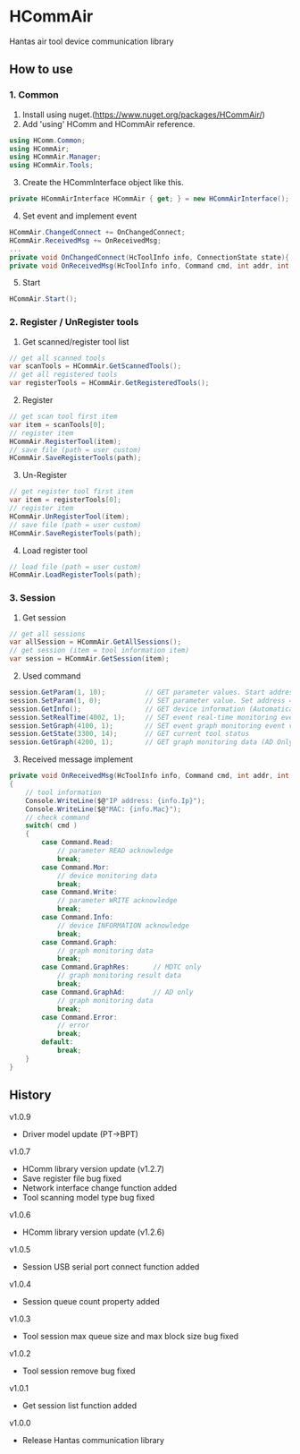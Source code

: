 # HCommAir
Hantas air tool device communication library

## How to use

### 1. Common
1. Install using nuget.(https://www.nuget.org/packages/HCommAir/)
2. Add 'using' HComm and HCommAir reference.
```c#
using HComm.Common;
using HCommAir;
using HCommAir.Manager;
using HCommAir.Tools;
```
3. Create the HCommInterface object like this.
```c#
private HCommAirInterface HCommAir { get; } = new HCommAirInterface();
```
4. Set event and implement event
```c#
HCommAir.ChangedConnect += OnChangedConnect;
HCommAir.ReceivedMsg += OnReceivedMsg;
...
private void OnChangedConnect(HcToolInfo info, ConnectionState state){...}
private void OnReceivedMsg(HcToolInfo info, Command cmd, int addr, int[] values){...}
```
5. Start
```c#
HCommAir.Start();
```

### 2. Register / UnRegister tools

1. Get scanned/register tool list
```c#
// get all scanned tools
var scanTools = HCommAir.GetScannedTools();
// get all registered tools
var registerTools = HCommAir.GetRegisteredTools();
```

2. Register
```c#
// get scan tool first item
var item = scanTools[0];
// register item
HCommAir.RegisterTool(item);
// save file (path = user custom)
HCommAir.SaveRegisterTools(path);
```

3. Un-Register
```c#
// get register tool first item
var item = registerTools[0];
// register item
HCommAir.UnRegisterTool(item);
// save file (path = user custom)
HCommAir.SaveRegisterTools(path);
```

4. Load register tool
```c#
// load file (path = user custom)
HCommAir.LoadRegisterTools(path);
```

### 3. Session

1. Get session
```c#
// get all sessions
var allSession = HCommAir.GetAllSessions();
// get session (item = tool information item)
var session = HCommAir.GetSession(item);
```

2. Used command
```c#
session.GetParam(1, 10);          // GET parameter values. Start address = 1, Count = 10
session.SetParam(1, 0);           // SET parameter value. Set address = 1, value = 0
session.GetInfo();                // GET device information (Automatically called when a command is not transmitted for a certain period of time while connected to the device.)
session.SetRealTime(4002, 1);     // SET event real-time monitoring event value = 0 (stop), value = 1 (start)
session.SetGraph(4100, 1);        // SET event graph monitoring event value = 0 (stop), value = 1 (start)
session.GetState(3300, 14);       // GET current tool status
session.GetGraph(4200, 1);        // GET graph monitoring data (AD Only)
```

3. Received message implement
```c#
private void OnReceivedMsg(HcToolInfo info, Command cmd, int addr, int[] values)
{
    // tool information
    Console.WriteLine($@"IP address: {info.Ip}");
    Console.WriteLine($@"MAC: {info.Mac}");
    // check command
    switch( cmd )
    {
        case Command.Read:
            // parameter READ acknowledge
            break;
        case Command.Mor:
            // device monitoring data
            break;
        case Command.Write:
            // parameter WRITE acknowledge
            break;
        case Command.Info:
            // device INFORMATION acknowledge
            break;
        case Command.Graph:
            // graph monitoring data
            break;
        case Command.GraphRes:      // MDTC only
            // graph monitoring result data
            break;
        case Command.GraphAd:       // AD only
            // graph monitoring data
            break;
        case Command.Error:
            // error
            break;
        default:
            break;
    }
}
```

## History

v1.0.9
- Driver model update (PT->BPT)

v1.0.7
- HComm library version update (v1.2.7)
- Save register file bug fixed
- Network interface change function added
- Tool scanning model type bug fixed

v1.0.6
- HComm library version update (v1.2.6)

v1.0.5
- Session USB serial port connect function added

v1.0.4
- Session queue count property added

v1.0.3
- Tool session max queue size and max block size bug fixed

v1.0.2
- Tool session remove bug fixed

v1.0.1
- Get session list function added

v1.0.0
- Release Hantas communication library
